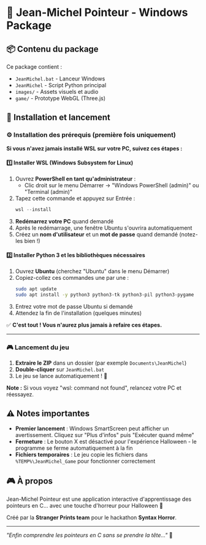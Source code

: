 # 🎃 Jean-Michel Pointeur - Windows Package

## 📦 Contenu du package

Ce package contient :
- `JeanMichel.bat` - Lanceur Windows
- `JeanMichel` - Script Python principal
- `images/` - Assets visuels et audio
- `game/` - Prototype WebGL (Three.js)

## 🚀 Installation et lancement

### ⚙️ Installation des prérequis (première fois uniquement)

**Si vous n'avez jamais installé WSL sur votre PC, suivez ces étapes :**

#### 1️⃣ Installer WSL (Windows Subsystem for Linux)
1. Ouvrez **PowerShell en tant qu'administrateur** :
   - Clic droit sur le menu Démarrer → "Windows PowerShell (admin)" ou "Terminal (admin)"
2. Tapez cette commande et appuyez sur Entrée :
   ```powershell
   wsl --install
   ```
3. **Redémarrez votre PC** quand demandé
4. Après le redémarrage, une fenêtre Ubuntu s'ouvrira automatiquement
5. Créez un **nom d'utilisateur** et un **mot de passe** quand demandé (notez-les bien !)

#### 2️⃣ Installer Python 3 et les bibliothèques nécessaires
1. Ouvrez **Ubuntu** (cherchez "Ubuntu" dans le menu Démarrer)
2. Copiez-collez ces commandes une par une :
   ```bash
   sudo apt update
   sudo apt install -y python3 python3-tk python3-pil python3-pygame
   ```
3. Entrez votre mot de passe Ubuntu si demandé
4. Attendez la fin de l'installation (quelques minutes)

✅ **C'est tout ! Vous n'aurez plus jamais à refaire ces étapes.**

---

### 🎮 Lancement du jeu
1. **Extraire le ZIP** dans un dossier (par exemple `Documents\JeanMichel`)
2. **Double-cliquer** sur `JeanMichel.bat`
3. Le jeu se lance automatiquement ! 🎃

**Note :** Si vous voyez "wsl: command not found", relancez votre PC et réessayez.

## ⚠️ Notes importantes

- **Premier lancement** : Windows SmartScreen peut afficher un avertissement. Cliquez sur "Plus d'infos" puis "Exécuter quand même"
- **Fermeture** : Le bouton X est désactivé pour l'expérience Halloween - le programme se ferme automatiquement à la fin
- **Fichiers temporaires** : Le jeu copie les fichiers dans `%TEMP%\JeanMichel_Game` pour fonctionner correctement

## 🎮 À propos

Jean-Michel Pointeur est une application interactive d'apprentissage des pointeurs en C... avec une touche d'horreur pour Halloween 🎃

Créé par la **Stranger Prints team** pour le hackathon **Syntax Horror**.

---

*"Enfin comprendre les pointeurs en C sans se prendre la tête..."* 👻
